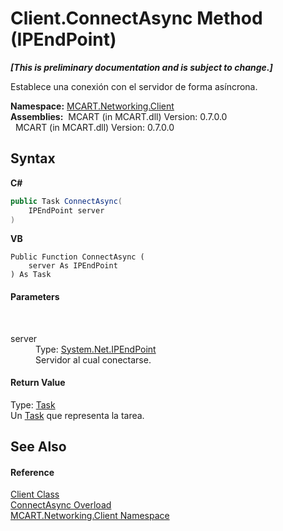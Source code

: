 # Client.ConnectAsync Method (IPEndPoint)
 _**\[This is preliminary documentation and is subject to change.\]**_

Establece una conexión con el servidor de forma asíncrona.

**Namespace:**&nbsp;<a href="96f683aa-c63b-7648-3da2-4f7c7ee6fa34">MCART.Networking.Client</a><br />**Assemblies:**&nbsp;&nbsp;MCART (in MCART.dll) Version: 0.7.0.0<br />&nbsp;&nbsp;MCART (in MCART.dll) Version: 0.7.0.0<br />

## Syntax

**C#**<br />
``` C#
public Task ConnectAsync(
	IPEndPoint server
)
```

**VB**<br />
``` VB
Public Function ConnectAsync ( 
	server As IPEndPoint
) As Task
```


#### Parameters
&nbsp;<dl><dt>server</dt><dd>Type: <a href="http://msdn2.microsoft.com/es-es/library/fzszfbba" target="_blank">System.Net.IPEndPoint</a><br />Servidor al cual conectarse.</dd></dl>

#### Return Value
Type: <a href="http://msdn2.microsoft.com/es-es/library/dd235678" target="_blank">Task</a><br />Un <a href="http://msdn2.microsoft.com/es-es/library/dd235678" target="_blank">Task</a> que representa la tarea.

## See Also


#### Reference
<a href="6e39bcde-7d6c-b14a-e433-55aaa84607c4">Client Class</a><br /><a href="c8b66c9e-0407-9ede-56c7-7c6387516b0f">ConnectAsync Overload</a><br /><a href="96f683aa-c63b-7648-3da2-4f7c7ee6fa34">MCART.Networking.Client Namespace</a><br />